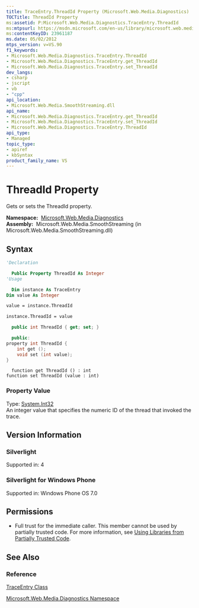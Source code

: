 ```yaml
---
title: TraceEntry.ThreadId Property (Microsoft.Web.Media.Diagnostics)
TOCTitle: ThreadId Property
ms:assetid: P:Microsoft.Web.Media.Diagnostics.TraceEntry.ThreadId
ms:mtpsurl: https://msdn.microsoft.com/en-us/library/microsoft.web.media.diagnostics.traceentry.threadid(v=VS.90)
ms:contentKeyID: 23961187
ms.date: 05/02/2012
mtps_version: v=VS.90
f1_keywords:
- Microsoft.Web.Media.Diagnostics.TraceEntry.ThreadId
- Microsoft.Web.Media.Diagnostics.TraceEntry.get_ThreadId
- Microsoft.Web.Media.Diagnostics.TraceEntry.set_ThreadId
dev_langs:
- csharp
- jscript
- vb
- "cpp"
api_location:
- Microsoft.Web.Media.SmoothStreaming.dll
api_name:
- Microsoft.Web.Media.Diagnostics.TraceEntry.get_ThreadId
- Microsoft.Web.Media.Diagnostics.TraceEntry.set_ThreadId
- Microsoft.Web.Media.Diagnostics.TraceEntry.ThreadId
api_type:
- Managed
topic_type:
- apiref
- kbSyntax
product_family_name: VS
---
```


# ThreadId Property

Gets or sets the ThreadId property.

**Namespace:**  [Microsoft.Web.Media.Diagnostics](microsoft-web-media-diagnostics-namespace_1.md)  
**Assembly:**  Microsoft.Web.Media.SmoothStreaming (in Microsoft.Web.Media.SmoothStreaming.dll)

## Syntax

```vb
'Declaration

  Public Property ThreadId As Integer
'Usage

  Dim instance As TraceEntry
Dim value As Integer

value = instance.ThreadId

instance.ThreadId = value
```

```csharp
  public int ThreadId { get; set; }
```

```cpp
  public:
property int ThreadId {
    int get ();
    void set (int value);
}
```

```jscript
  function get ThreadId () : int
function set ThreadId (value : int)
```

### Property Value

Type: [System.Int32](https://msdn.microsoft.com/library/td2s409d)  
An integer value that specifies the numeric ID of the thread that invoked the trace.  

## Version Information

### Silverlight

Supported in: 4  

### Silverlight for Windows Phone

Supported in: Windows Phone OS 7.0  

## Permissions

  - Full trust for the immediate caller. This member cannot be used by partially trusted code. For more information, see [Using Libraries from Partially Trusted Code](https://msdn.microsoft.com/library/8skskf63).

## See Also

### Reference

[TraceEntry Class](traceentry-class-microsoft-web-media-diagnostics_1.md)

[Microsoft.Web.Media.Diagnostics Namespace](microsoft-web-media-diagnostics-namespace_1.md)

